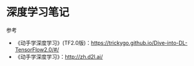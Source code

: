 # 深度学习笔记

参考
- 《动手学深度学习》(TF2.0版)：https://trickygo.github.io/Dive-into-DL-TensorFlow2.0/#/
- 《动手学深度学习》：http://zh.d2l.ai/

